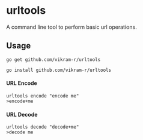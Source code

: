 # urltools
A command line tool to perform basic url operations.

## Usage

```unix
go get github.com/vikram-r/urltools

go install github.com/vikram-r/urltools
```
#### URL Encode
```unix
urltools encode "encode me"
>encode+me
```

#### URL Decode
```unix
urltools decode "decode+me"
>decode me
```
